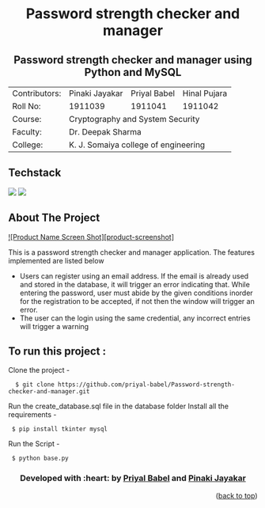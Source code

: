 <h1 align="center">Password strength checker and manager</h1>

<div align="center">
  
  <h2>Password strength checker and manager using Python and MySQL</h2>

<table>
  <tr>
    <td>Contributors:</td>
    <td>Pinaki Jayakar</td>
    <td>Priyal Babel</td>
    <td>Hinal Pujara</td>
  </tr>
  <tr>
    <td>Roll No:</td>
    <td>1911039</td>
    <td>1911041</td>
    <td>1911042</td>
  </tr>
  <tr>
    <td>Course:</td>
    <td colspan="3">Cryptography and System Security</td>
  </tr>
   <tr>
    <td>Faculty:</td>
    <td colspan="3">Dr. Deepak Sharma</td>
  </tr>
  <tr>
    <td>College:</td>
    <td colspan="3"> K. J. Somaiya college of engineering</td>
  </tr>
</table>
 </div>

 ## Techstack

[![](https://img.shields.io/badge/Made_with-MySQL-blue?style=for-the-badge&logo=opengl)](https://www.mysql.com/ "MySQL")
[![](https://img.shields.io/badge/Made_with-python-yellow?style=for-the-badge&logo=python)](https://www.python.org/ "Python") 
 ## About The Project

[![Product Name Screen Shot][product-screenshot]](https://example.com)

This is a password strength checker and manager application. The features implemented are listed below

* Users can register using an email address. If the email is already used and stored in the database, it will trigger an error indicating that. While entering the password, user must abide by the given conditions inorder for the registration to be accepted, if not then the window will trigger an error.
* The user can the login using the same credential, any incorrect entries will trigger a warning

## To run this project :

Clone the project -
```
  $ git clone https://github.com/priyal-babel/Password-strength-checker-and-manager.git
```
  
Run the create_database.sql file in the database folder 
Install all the requirements -
```
 $ pip install tkinter mysql
```
Run the Script -
```
 $ python base.py
```
<h3 align="center"><b>Developed with :heart: by <a href="https://github.com/priyal-babel">Priyal Babel</a> and <a href="https://github.com/pjayakar">Pinaki Jayakar</a></b></h1>
<p align="right">(<a href="#top">back to top</a>)</p>